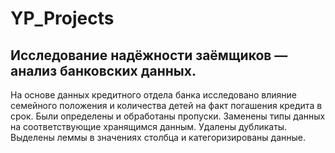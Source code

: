 # YP_Projects
## Исследование надёжности заёмщиков — анализ банковских данных.
На основе данных кредитного отдела банка исследовано влияние семейного положения и
количества детей на факт погашения кредита в срок. Были определены и обработаны пропуски. Заменены типы данных на соответствующие
хранящимся данным. Удалены дубликаты. Выделены леммы в значениях столбца и категоризированы данные.
